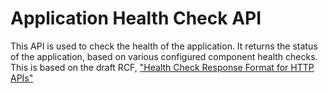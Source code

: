 # Application Health Check API

This API is used to check the health of the application. It returns the status 
of the application, based on various configured component health checks. This is
based on the draft RCF, ["Health Check Response Format for HTTP APIs"](https://datatracker.ietf.org/doc/html/draft-inadarei-api-health-check)
